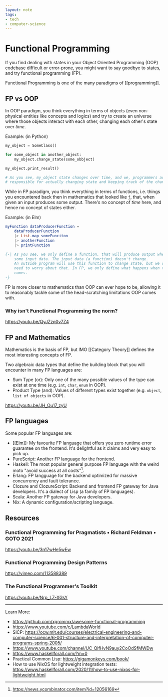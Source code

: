 ```yaml
---
layout: note
tags:
- tech
- computer-science
---
```


# Functional Programming

If you find dealing with states in your Object Oriented Programming (OOP) codebase difficult or error-prone, you might want to say goodbye to states, and try functional programming (FP).

Functional Programming is one of the many paradigms of [[programming]].


## FP vs OOP

In OOP paradigm, you think everything in terms of objects (even non-physical entities like concepts and logics) and try to create an universe where those objects interact with each other, changing each other's state over *time*.


Example: (in Python)

```python
my_object = SomeClass()

for some_object in another_object:
    my_object.change_state(some_obbject)

my_object.print_result()

# As you see, my_object state changes over time, and we, programmers are
# responsible for actually changing state and keeping track of the changes.
```

While in FP paradigm, you think everything in terms of functions, i.e. things you encountered back then in mathematics that looked like `ƒ`, that, when given an input produces some output. There's no concept of *time* here, and hence no concept of states either.

Example: (in Elm)

```elm
myFunction dataProducerFunction =
	dataProducerFunction
	|> List.map someFunciton
	|> anotherFunction
	|> printFunction

{-| As you see, we only define a function, that will produce output when given
    some input data. The input data (a function) doesn't change.
    An outside program will use this function to change state, but we don't
    need to worry about that. In FP, we only define what happens when the data
    comes.
-}
```

FP is more closer to mathematics than OOP can ever hope to be, allowing it to reasonably tackle some of the head-scratching limitations OOP comes with.


### Why isn't Functional Programming the norm?

https://youtu.be/QyJZzq0v7Z4

## FP and Mathematics

Mathematics is the basis of FP, but IMO [[Category Theory]] defines the most interesting concepts of FP.

Two algebraic data types that define the building block that you will encounter in many FP languages are:

- Sum Type (or): Only one of the many possible values of the type can exist at one time (e.g. `int`, `char`, `enum` in OOP).
- Product Type (and): Values of different types exist together (e.g. `object`, `list of objects` in OOP).

https://youtu.be/JH_Ou17_zyU

## FP languages

Some popular FP languages are:

- [[Elm]]: My favourite FP language that offers you zero runtime error guarantee on the frontend. It's delightful as it claims and very easy to pick up.
- PureScript: Another FP language for the frontend.
- Haskell: The most popular general purpose FP language with the weird moto "avoid success at all costs"[^1].
- Erlang: FP langguage for the backend optimized for massive concurrency and fault tolerance.
- Clozure and ClozureScript: Backend and frontend FP gateway for Java developers. It's a dialect of Lisp (a family of FP languages).
- Scala: Another FP gateway for Java developers.
- Nix: A dynamic configuration/scripting language.


## Resources

### Functional Programming for Pragmatists • Richard Feldman • GOTO 2021

https://youtu.be/3n17wHe5wEw

### Functional Programming Design Patterns

https://vimeo.com/113588389

### The Functional Programmer's Toolkit

https://youtu.be/Nrp_LZ-XGsY

---

Learn More:

- https://github.com/xgrommx/awesome-functional-programming
- https://www.youtube.com/c/LambdaWorld
- SICP: https://ocw.mit.edu/courses/electrical-engineering-and-computer-science/6-001-structure-and-interpretation-of-computer-programs-spring-2005/
- https://www.youtube.com/channel/UC_QIfHvN9auy2CoOdSfMWDw
- https://www.haskellforall.com/?m=0
- Practical Common Lisp: https://gigamonkeys.com/book/
- How to use NixOS for lightweight integration tests: https://www.haskellforall.com/2020/11/how-to-use-nixos-for-lightweight.html

[^1]: https://news.ycombinator.com/item?id=12056169
